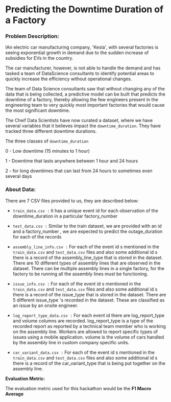 # Predicting the Downtime Duration of a Factory

### Problem Description:

IAn electric car manufacturing company, 'Kesla', with several factories is seeing exponential growth in demand due to the sudden increase of subsidies for EVs in the country.

The car manufacturer, however, is not able to handle the demand and has tasked a team of DataScience consultants to identify potential areas to quickly increase the efficiency without operational changes.
	
The team of Data Science consultants saw that without changing any of the data that is being collected, a predictive model can be built that predicts the downtime of a factory, thereby allowing the few engineers present in the engineering team to very quickly most important factories that would cause the most significant downtime.
	
The Cheif Data Scientists have now curated a dataset, where we have several variables that it believes impact the `downtime_duration`. They have tracked three different downtime durations.
	
The three classes of ` downtime_duration `

0 - Low downtime (15 minutes to 1 hour)

1 - Downtime that lasts anywhere between 1 hour and 24 hours

2 - for long downtimes that can last from 24 hours to sometimes even several days
   
### About Data:

There are 7 CSV files provided to us, they are described below:

- `train_data.csv :` It has a unique event id for each observation of the downtime_duration in a particular factory_number

- `test_data.csv :` Similar to the train dataset, we are provided with an id and a factory_number , we are expected to predict the outage_duration for each of the records

- `assembly_line_info.csv :` For each of the event id s mentioned in the `train_data.csv` and `test_data.csv` files and also some additional id s there is a record of the assembly_line_type that is stored in the dataset. There are 10 different types of assembly lines that are observed in the dataset. There can be multiple assembly lines in a single factory, for the factory to be running all the assembly lines must be functioning.

- `issue_info.csv :` For each of the event id s mentioned in the `train_data.csv` and `test_data.csv` files and also some additional id s there is a record of the issue_type that is stored in the dataset. There are 5 different issue_type 's recorded in the dataset. These are classified as an issue by an onsite engineer.

- `log_report_type_data.csv :` For each event id there are log_report_type and volume columns are recorded. log_report_type is a type of the recorded report as reported by a technical team member who is working on the assembly line. Workers are allowed to report specific types of issues using a mobile application. volume is the volume of cars handled by the assembly line in custom company specific units.

- `car_variant_data.csv :` For each of the event id s mentioned in the `train_data.csv` and `test_data.csv` files and also some additional id s there is a record of the car_variant_type that is being put together on the assembly line.

**Evaluation Metric:**

The evaluation metric used for this hackathon would be the **F1 Macro Average**
